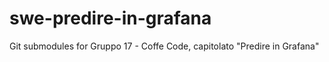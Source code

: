 # swe-predire-in-grafana
Git submodules for Gruppo 17 - Coffe Code, capitolato "Predire in Grafana"

